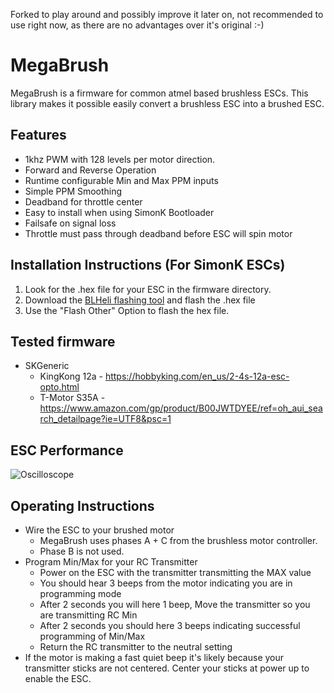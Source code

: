 Forked to play around and possibly improve it later on, not recommended to use right now, as there are no advantages over it's original :-)

# MegaBrush
MegaBrush is a firmware for common atmel based brushless ESCs.
This library makes it possible easily convert a brushless ESC into a brushed ESC.

## Features
* 1khz PWM with 128 levels per motor direction.
* Forward and Reverse Operation
* Runtime configurable Min and Max PPM inputs
* Simple PPM Smoothing
* Deadband for throttle center
* Easy to install when using SimonK Bootloader
* Failsafe on signal loss
* Throttle must pass through deadband before ESC will spin motor

## Installation Instructions (For SimonK ESCs)
1. Look for the .hex file for your ESC in the firmware directory.
1. Download the [BLHeli flashing tool](https://blhelisuite.wordpress.com/) and flash the .hex file
1. Use the "Flash Other" Option to flash the hex file.

## Tested firmware
* SKGeneric
  * KingKong 12a - https://hobbyking.com/en_us/2-4s-12a-esc-opto.html
  * T-Motor S35A - https://www.amazon.com/gp/product/B00JWTDYEE/ref=oh_aui_search_detailpage?ie=UTF8&psc=1

## ESC Performance
![Oscilloscope](/docs/scope.png)


## Operating Instructions
* Wire the ESC to your brushed motor
  * MegaBrush uses phases A + C from the brushless motor controller.
  * Phase B is not used.
* Program Min/Max for your RC Transmitter
  * Power on the ESC with the transmitter transmitting the MAX value
  * You should hear 3 beeps from the motor indicating you are in programming mode
  * After 2 seconds you will here 1 beep, Move the transmitter so you are transmitting RC Min
  * After 2 seconds you should here 3 beeps indicating successful programming of Min/Max
  * Return the RC transmitter to the neutral setting
* If the motor is making a fast quiet beep it's likely because your transmitter sticks are not centered. Center your sticks at power up to enable the ESC.
